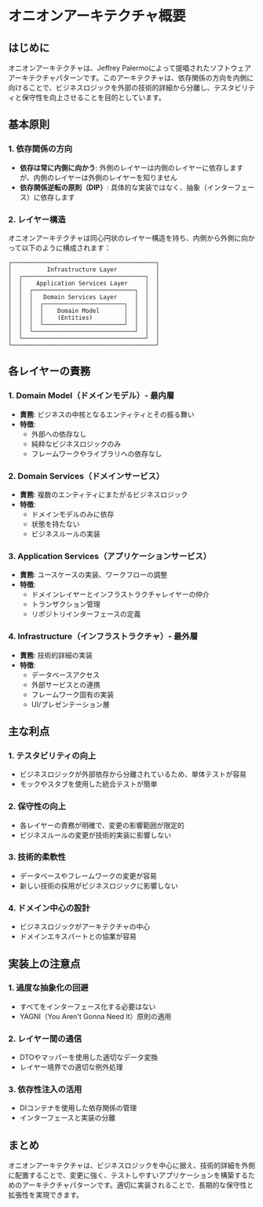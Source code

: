 # オニオンアーキテクチャ概要

## はじめに

オニオンアーキテクチャは、Jeffrey Palermoによって提唱されたソフトウェアアーキテクチャパターンです。このアーキテクチャは、依存関係の方向を内側に向けることで、ビジネスロジックを外部の技術的詳細から分離し、テスタビリティと保守性を向上させることを目的としています。

## 基本原則

### 1. 依存関係の方向
- **依存は常に内側に向かう**: 外側のレイヤーは内側のレイヤーに依存しますが、内側のレイヤーは外側のレイヤーを知りません
- **依存関係逆転の原則（DIP）**: 具体的な実装ではなく、抽象（インターフェース）に依存します

### 2. レイヤー構造
オニオンアーキテクチャは同心円状のレイヤー構造を持ち、内側から外側に向かって以下のように構成されます：

```
┌─────────────────────────────────────────┐
│          Infrastructure Layer           │
│  ┌───────────────────────────────────┐  │
│  │    Application Services Layer     │  │
│  │  ┌─────────────────────────────┐  │  │
│  │  │   Domain Services Layer     │  │  │
│  │  │  ┌───────────────────────┐  │  │  │
│  │  │  │    Domain Model       │  │  │  │
│  │  │  │    (Entities)         │  │  │  │
│  │  │  └───────────────────────┘  │  │  │
│  │  └─────────────────────────────┘  │  │
│  └───────────────────────────────────┘  │
└─────────────────────────────────────────┘
```

## 各レイヤーの責務

### 1. Domain Model（ドメインモデル）- 最内層
- **責務**: ビジネスの中核となるエンティティとその振る舞い
- **特徴**: 
  - 外部への依存なし
  - 純粋なビジネスロジックのみ
  - フレームワークやライブラリへの依存なし

### 2. Domain Services（ドメインサービス）
- **責務**: 複数のエンティティにまたがるビジネスロジック
- **特徴**:
  - ドメインモデルのみに依存
  - 状態を持たない
  - ビジネスルールの実装

### 3. Application Services（アプリケーションサービス）
- **責務**: ユースケースの実装、ワークフローの調整
- **特徴**:
  - ドメインレイヤーとインフラストラクチャレイヤーの仲介
  - トランザクション管理
  - リポジトリインターフェースの定義

### 4. Infrastructure（インフラストラクチャ）- 最外層
- **責務**: 技術的詳細の実装
- **特徴**:
  - データベースアクセス
  - 外部サービスとの連携
  - フレームワーク固有の実装
  - UI/プレゼンテーション層

## 主な利点

### 1. テスタビリティの向上
- ビジネスロジックが外部依存から分離されているため、単体テストが容易
- モックやスタブを使用した統合テストが簡単

### 2. 保守性の向上
- 各レイヤーの責務が明確で、変更の影響範囲が限定的
- ビジネスルールの変更が技術的実装に影響しない

### 3. 技術的柔軟性
- データベースやフレームワークの変更が容易
- 新しい技術の採用がビジネスロジックに影響しない

### 4. ドメイン中心の設計
- ビジネスロジックがアーキテクチャの中心
- ドメインエキスパートとの協業が容易

## 実装上の注意点

### 1. 過度な抽象化の回避
- すべてをインターフェース化する必要はない
- YAGNI（You Aren't Gonna Need It）原則の適用

### 2. レイヤー間の通信
- DTOやマッパーを使用した適切なデータ変換
- レイヤー境界での適切な例外処理

### 3. 依存性注入の活用
- DIコンテナを使用した依存関係の管理
- インターフェースと実装の分離

## まとめ

オニオンアーキテクチャは、ビジネスロジックを中心に据え、技術的詳細を外側に配置することで、変更に強く、テストしやすいアプリケーションを構築するためのアーキテクチャパターンです。適切に実装されることで、長期的な保守性と拡張性を実現できます。
